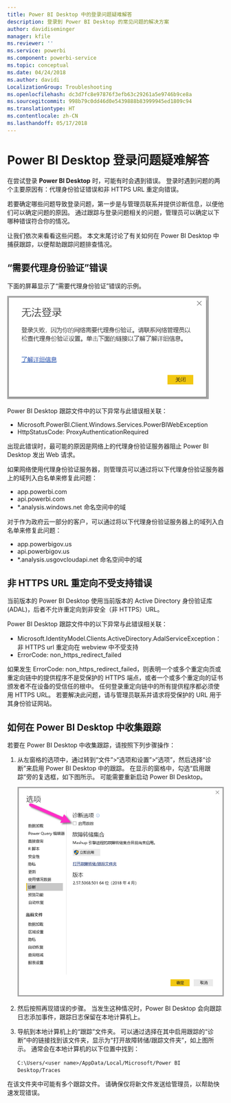 ```yaml
---
title: Power BI Desktop 中的登录问题疑难解答
description: 登录到 Power BI Desktop 的常见问题的解决方案
author: davidiseminger
manager: kfile
ms.reviewer: ''
ms.service: powerbi
ms.component: powerbi-service
ms.topic: conceptual
ms.date: 04/24/2018
ms.author: davidi
LocalizationGroup: Troubleshooting
ms.openlocfilehash: dc3d7fc8e97876f3efb63c29261a5e9746b9ce8a
ms.sourcegitcommit: 998b79c0dd46d0e5439888b83999945ed1809c94
ms.translationtype: HT
ms.contentlocale: zh-CN
ms.lasthandoff: 05/17/2018
---
```

# <a name="troubleshooting-sign-in-for-power-bi-desktop"></a>Power BI Desktop 登录问题疑难解答
在尝试登录 **Power BI Desktop** 时，可能有时会遇到错误。 登录时遇到问题的两个主要原因有：代理身份验证错误和非 HTTPS URL 重定向错误。 

若要确定哪些问题导致登录问题，第一步是与管理员联系并提供诊断信息，以便他们可以确定问题的原因。 通过跟踪与登录问题相关的问题，管理员可以确定以下哪种错误符合你的情况。 

让我们依次来看看这些问题。 本文末尾讨论了有关如何在 Power BI Desktop 中捕获跟踪，以便帮助跟踪问题排查情况。


## <a name="proxy-authentication-required-error"></a>“需要代理身份验证”错误

下面的屏幕显示了“需要代理身份验证”错误的示例。

![代理身份验证错误的登录错误](media/desktop-troubleshooting-sign-in/desktop-tshoot-sign-in_01.png)

Power BI Desktop 跟踪文件中的以下异常与此错误相关联：

* Microsoft.PowerBI.Client.Windows.Services.PowerBIWebException
* HttpStatusCode: ProxyAuthenticationRequired

出现此错误时，最可能的原因是网络上的代理身份验证服务器阻止 Power BI Desktop 发出 Web 请求。 

如果网络使用代理身份验证服务器，则管理员可以通过将以下代理身份验证服务器上的域列入白名单来修复此问题：

* app.powerbi.com
* api.powerbi.com
* *.analysis.windows.net 命名空间中的域

对于作为政府云一部分的客户，可以通过将以下代理身份验证服务器上的域列入白名单来修复此问题：

* app.powerbigov.us
* api.powerbigov.us
* *.analysis.usgovcloudapi.net 命名空间中的域

## <a name="non-https-url-redirect-not-supported-error"></a>非 HTTPS URL 重定向不受支持错误

当前版本的 Power BI Desktop 使用当前版本的 Active Directory 身份验证库 (ADAL)，后者不允许重定向到非安全（非 HTTPS）URL。 

Power BI Desktop 跟踪文件中的以下异常与此错误相关联：

* Microsoft.IdentityModel.Clients.ActiveDirectory.AdalServiceException：非 HTTPS url 重定向在 webview 中不受支持
* ErrorCode: non_https_redirect_failed

如果发生 ErrorCode: non_https_redirect_failed，则表明一个或多个重定向页或重定向链中的提供程序不是受保护的 HTTPS 端点，或者一个或多个重定向的证书颁发者不在设备的受信任的根中。 任何登录重定向链中的所有提供程序都必须使用 HTTPS URL。 若要解决此问题，请与管理员联系并请求将受保护的 URL 用于其身份验证网站。 

## <a name="how-to-collect-a-trace-in-power-bi-desktop"></a>如何在 Power BI Desktop 中收集跟踪

若要在 Power BI Desktop 中收集跟踪，请按照下列步骤操作：

1. 从左窗格的选项中，通过转到“文件”>“选项和设置”>“选项”，然后选择“诊断”来启用 Power BI Desktop 中的跟踪。 在显示的窗格中，勾选“启用跟踪”旁的复选框，如下图所示。 可能需要重新启动 Power BI Desktop。
   
   ![在 Power BI Desktop 中启用跟踪](media/desktop-troubleshooting-sign-in/desktop-tshoot-sign-in_02.png)

2. 然后按照再现错误的步骤。 当发生这种情况时，Power BI Desktop 会向跟踪日志添加事件，跟踪日志保留在本地计算机上。

3. 导航到本地计算机上的“跟踪”文件夹。 可以通过选择在其中启用跟踪的“诊断”中的链接找到该文件夹，显示为“打开故障转储/跟踪文件夹”，如上图所示。 通常会在本地计算机的以下位置中找到：

    `C:\Users/<user name>/AppData/Local/Microsoft/Power BI Desktop/Traces`

在该文件夹中可能有多个跟踪文件。 请确保仅将新文件发送给管理员，以帮助快速发现错误。 

